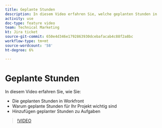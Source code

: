 ```yaml
---
title: Geplante Stunden
description: In diesem Video erfahren Sie, welche geplanten Stunden in Workfront stattfinden, warum geplante Stunden für Ihr Projekt wichtig sind und wie Aufgaben geplante Stunden hinzugefügt werden.
activity: use
doc-type: feature video
team: Technical Marketing
kt: Jira ticket
source-git-commit: 650e4d346e1792863930dcebafacab4c88f2a8bc
workflow-type: tm+mt
source-wordcount: '58'
ht-degree: 6%

---
```


# Geplante Stunden

In diesem Video erfahren Sie, wie Sie:

* Die geplanten Stunden in Workfront
* Warum geplante Stunden für Ihr Projekt wichtig sind
* Hinzufügen geplanter Stunden zu Aufgaben

>[!VIDEO](https://video.tv.adobe.com/v/335090/?quality=12&learn=on)